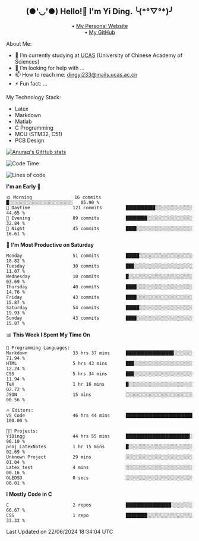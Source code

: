 <h2 align="center">(●'◡'●) Hello!👋 I'm Yi Ding. ╰(*°▽°*)╯</h2>
<p align="center">
  • <a href="https://yidingg.github.io/YiDingg/#/">My Personal Website</a><br>
  • <a href="https://github.com/YiDingg">My GitHub</a>
</p>

About Me:
- 🔭 I’m currently studying at [UCAS](https://www.ucas.ac.cn/) (University of Chinese Academy of Sciences)
- 🤔 I’m looking for help with ...
- 📫 How to reach me: dingyi233@mails.ucas.ac.cn
- ⚡ Fun fact: ...

My Technology Stack:
- Latex
- Markdown
- Matlab
- C Programming
- MCU (STM32, C51)
- PCB Design

[![Anurag's GitHub stats](https://github-readme-stats.vercel.app/api?username=YiDingg)](https://github.com/anuraghazra/github-readme-stats)

<!--START_SECTION:waka-->
![Code Time](http://img.shields.io/badge/Code%20Time-61%20hrs%2031%20mins-blue)

![Lines of code](https://img.shields.io/badge/From%20Hello%20World%20I%27ve%20Written-404.3%20thousand%20lines%20of%20code-blue)

**I'm an Early 🐤** 

```text
🌞 Morning                16 commits          █░░░░░░░░░░░░░░░░░░░░░░░░   05.90 % 
🌆 Daytime                121 commits         ███████████░░░░░░░░░░░░░░   44.65 % 
🌃 Evening                89 commits          ████████░░░░░░░░░░░░░░░░░   32.84 % 
🌙 Night                  45 commits          ████░░░░░░░░░░░░░░░░░░░░░   16.61 % 
```
📅 **I'm Most Productive on Saturday** 

```text
Monday                   51 commits          █████░░░░░░░░░░░░░░░░░░░░   18.82 % 
Tuesday                  30 commits          ███░░░░░░░░░░░░░░░░░░░░░░   11.07 % 
Wednesday                10 commits          █░░░░░░░░░░░░░░░░░░░░░░░░   03.69 % 
Thursday                 40 commits          ████░░░░░░░░░░░░░░░░░░░░░   14.76 % 
Friday                   43 commits          ████░░░░░░░░░░░░░░░░░░░░░   15.87 % 
Saturday                 54 commits          █████░░░░░░░░░░░░░░░░░░░░   19.93 % 
Sunday                   43 commits          ████░░░░░░░░░░░░░░░░░░░░░   15.87 % 
```


📊 **This Week I Spent My Time On** 

```text
💬 Programming Languages: 
Markdown                 33 hrs 37 mins      ██████████████████░░░░░░░   71.94 % 
HTML                     5 hrs 43 mins       ███░░░░░░░░░░░░░░░░░░░░░░   12.24 % 
CSS                      5 hrs 34 mins       ███░░░░░░░░░░░░░░░░░░░░░░   11.94 % 
TeX                      1 hr 16 mins        █░░░░░░░░░░░░░░░░░░░░░░░░   02.72 % 
JSON                     15 mins             ░░░░░░░░░░░░░░░░░░░░░░░░░   00.56 % 

🔥 Editors: 
VS Code                  46 hrs 44 mins      █████████████████████████   100.00 % 

🐱‍💻 Projects: 
YiDingg                  44 hrs 55 mins      ████████████████████████░   96.10 % 
proj_LatexNotes          1 hr 15 mins        █░░░░░░░░░░░░░░░░░░░░░░░░   02.69 % 
Unknown Project          29 mins             ░░░░░░░░░░░░░░░░░░░░░░░░░   01.04 % 
Latex_test               4 mins              ░░░░░░░░░░░░░░░░░░░░░░░░░   00.16 % 
OLEDSD                   0 secs              ░░░░░░░░░░░░░░░░░░░░░░░░░   00.01 % 
```

**I Mostly Code in C** 

```text
C                        2 repos             █████████████████░░░░░░░░   66.67 % 
CSS                      1 repo              ████████░░░░░░░░░░░░░░░░░   33.33 % 
```




 Last Updated on 22/06/2024 18:34:04 UTC
<!--END_SECTION:waka-->
